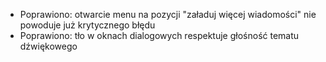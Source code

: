- Poprawiono: otwarcie menu na pozycji "załaduj więcej wiadomości" nie powoduje już krytycznego błędu
- Poprawiono: tło w oknach dialogowych respektuje głośność tematu dźwiękowego